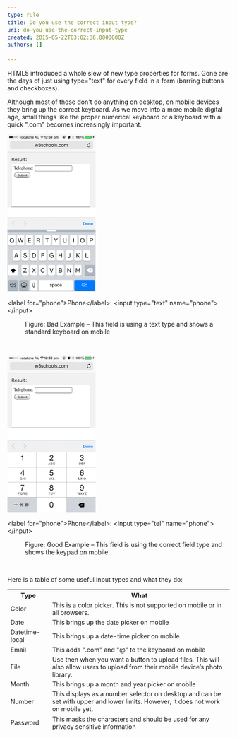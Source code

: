 ```yaml
---
type: rule
title: Do you use the correct input type?
uri: do-you-use-the-correct-input-type
created: 2015-05-22T03:02:36.0000000Z
authors: []

---
```




<span class='intro'> <p>HTML5 introduced a whole slew of new type properties for forms. Gone are the days of just using type=&quot;text&quot; for every field in a form (barring buttons and checkboxes).</p><p>Although most of these don't do anything on desktop, on mobile devices they bring up the correct keyboard. As we move into a more mobile digital age, small things like the proper numerical keyboard or a keyboard with a quick &quot;.com&quot; becomes increasingly important.</p> </span>

<dl class="ssw15-rteElement-ImageArea"><dt><div> 
         <img width="200px" src="./fieldtype-text.PNG" alt="" />
      </div><p class="ssw15-rteElement-CodeArea">&lt;label for=&quot;phone&quot;&gt;Phone&lt;/label&gt;&#58; &lt;input 
         <span class="ssw15-rteStyle-Highlight">type=&quot;text&quot;</span> name=&quot;phone&quot;&gt;&lt;/input&gt;</p></dt><dd class="ssw15-rteElement-FigureBad">Figure&#58; Bad Example – This field is using a text type and shows a standard keyboard on mobile</dd></dl>
<br>
<dl class="ssw15-rteElement-ImageArea"><dt><div> 
      <img width="200px" src="./fieldtype-tel.PNG" alt="" />
      </div>
      <p class="ssw15-rteElement-CodeArea">&lt;label for=&quot;phone&quot;&gt;Phone&lt;/label&gt;&#58; &lt;input 
         <span class="ssw15-rteStyle-Highlight">type=&quot;tel&quot;</span> name=&quot;phone&quot;&gt;&lt;/input&gt;</p></dt><dd class="ssw15-rteElement-FigureGood">Figure&#58; Good Example – This field is using the correct field type and shows the keypad on mobile</dd></dl><p>
   <br>
</p><p>Here is a table of some useful input types and what they do&#58;</p><table width="670" height="320" class="ssw15-rteTable-default"><tbody><tr class="ssw15-rteTableHeaderRow-default"><th class="ssw15-rteTableHeaderEvenCol-default">Type</th><th class="ssw15-rteTableHeaderOddCol-default">What</th></tr><tr class="ssw15-rteTableOddRow-default"><td class="ssw15-rteTableEvenCol-default">Color</td><td class="ssw15-rteTableOddCol-default">This is a color picker. This is not supported on mobile or in all browsers.</td></tr><tr class="ssw15-rteTableEvenRow-default"><td class="ssw15-rteTableEvenCol-default">Date</td><td class="ssw15-rteTableOddCol-default">This brings up the date picker on mobile</td></tr><tr class="ssw15-rteTableOddRow-default"><td class="ssw15-rteTableEvenCol-default">Datetime-local</td><td class="ssw15-rteTableOddCol-default">This brings up a date-time picker on mobile</td></tr><tr class="ssw15-rteTableEvenRow-default"><td class="ssw15-rteTableEvenCol-default">Email</td><td class="ssw15-rteTableOddCol-default">This adds &quot;.com&quot; and &quot;@&quot; to the keyboard on mobile</td></tr><tr class="ssw15-rteTableOddRow-default"><td class="ssw15-rteTableEvenCol-default">File</td><td class="ssw15-rteTableOddCol-default">Use then when you want a button to upload files. This will also allow users to upload from their mobile device’s photo library.</td></tr><tr class="ssw15-rteTableEvenRow-default"><td class="ssw15-rteTableEvenCol-default">Month</td><td class="ssw15-rteTableOddCol-default">This brings up a month and year picker on mobile</td></tr><tr class="ssw15-rteTableOddRow-default"><td class="ssw15-rteTableEvenCol-default">Number</td><td class="ssw15-rteTableOddCol-default">This displays as a number selector on desktop and can be set with upper and lower limits. However, it does not work on mobile yet.</td></tr><tr class="ssw15-rteTableEvenRow-default"><td class="ssw15-rteTableEvenCol-default">Password</td><td class="ssw15-rteTableOddCol-default">This masks the characters and should be used for any privacy sensitive information</td></tr><tr class="ssw15-rteTableOddRow-default"><td class="ssw15-rteTableEvenCol-default">Range</td><td class="ssw15-rteTableOddCol-default">This will show a slider control and works on mobile</td></tr><tr class="ssw15-rteTableEvenRow-default"><td class="ssw15-rteTableEvenCol-default">Search</td><td class="ssw15-rteTableOddCol-default">This should be used to define search fields</td></tr><tr class="ssw15-rteTableOddRow-default"><td class="ssw15-rteTableEvenCol-default">Tel</td><td class="ssw15-rteTableOddCol-default">This brings up the number pad on mobile</td></tr><tr class="ssw15-rteTableEvenRow-default"><td class="ssw15-rteTableEvenCol-default">Time</td><td class="ssw15-rteTableOddCol-default">This brings up the time picker on mobile</td></tr><tr class="ssw15-rteTableOddRow-default"><td class="ssw15-rteTableEvenCol-default">URL</td><td class="ssw15-rteTableOddCol-default">This adds &quot;.com&quot; to the keyboard on mobile</td></tr></tbody></table>


